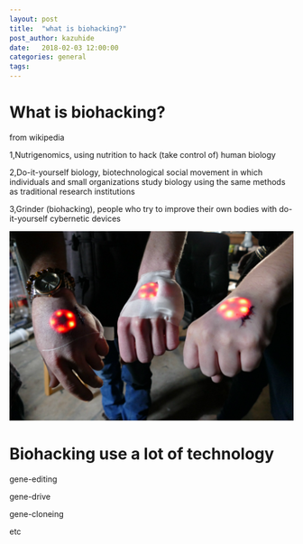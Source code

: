 ```yaml
---
layout: post
title:  "what is biohacking?"
post_author: kazuhide
date:   2018-02-03 12:00:00
categories: general
tags: 
---
```





# What is biohacking?

from wikipedia

1,Nutrigenomics, using nutrition to hack (take control of) human biology

2,Do-it-yourself biology, biotechnological social movement in which individuals and small organizations study biology using the same methods as traditional research institutions

3,Grinder (biohacking), people who try to improve their own bodies with do-it-yourself cybernetic devices

![bio](/participants/kazuhide/body-mods.jpg)

# Biohacking use a lot of technology

gene-editing

gene-drive

gene-cloneing

etc
